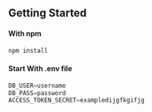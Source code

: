 ## Getting Started

#### With npm 

```sh
npm install
```
#### Start With .env file
```jsx
DB_USER=username
DB_PASS=password
ACCESS_TOKEN_SECRET=exampledijgfkgifjg
```